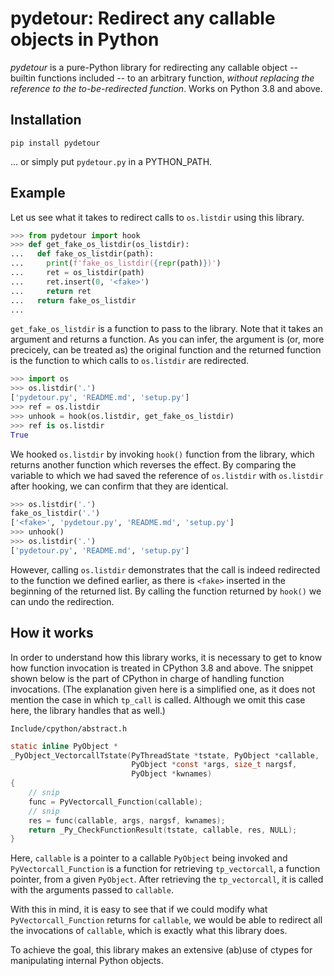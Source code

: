 # pydetour: Redirect any callable objects in Python
*pydetour* is a pure-Python library for redirecting any callable object -- builtin functions included -- to an arbitrary function, *without replacing the reference to the to-be-redirected function*. Works on Python 3.8 and above.

## Installation
```
pip install pydetour
```

... or simply put `pydetour.py` in a PYTHON_PATH.

## Example
Let us see what it takes to redirect calls to `os.listdir` using this library.

```python
>>> from pydetour import hook
>>> def get_fake_os_listdir(os_listdir):
...   def fake_os_listdir(path):
...     print(f'fake_os_listdir({repr(path)})')
...     ret = os_listdir(path)
...     ret.insert(0, '<fake>')
...     return ret
...   return fake_os_listdir
...
```

`get_fake_os_listdir` is a function to pass to the library. Note that it takes an argument and returns a function. As you can infer, the argument is (or, more precicely, can be treated as) the original function and the returned function is the function to which calls to `os.listdir` are redirected.

```python
>>> import os
>>> os.listdir('.')
['pydetour.py', 'README.md', 'setup.py']
>>> ref = os.listdir
>>> unhook = hook(os.listdir, get_fake_os_listdir)
>>> ref is os.listdir
True
```

We hooked `os.listdir` by invoking `hook()` function from the library, which returns another function which reverses the effect.  By comparing the variable to which we had saved the reference of `os.listdir` with `os.listdir` after hooking, we can confirm that they are identical.

```python
>>> os.listdir('.')
fake_os_listdir('.')
['<fake>', 'pydetour.py', 'README.md', 'setup.py']
>>> unhook()
>>> os.listdir('.')
['pydetour.py', 'README.md', 'setup.py']
```

However, calling `os.listdir` demonstrates that the call is indeed redirected to the function we defined earlier, as there is `<fake>` inserted in the beginning of the returned list. By calling the function returned by `hook()` we can undo the redirection.

## How it works
In order to understand how this library works, it is necessary to get to know how function invocation is treated in CPython 3.8 and above. The snippet shown below is the part of CPython in charge of handling function invocations. (The explanation given here is a simplified one, as it does not mention the case in which `tp_call` is called. Although we omit this case here, the library handles that as well.)

`Include/cpython/abstract.h`
```c
static inline PyObject *
_PyObject_VectorcallTstate(PyThreadState *tstate, PyObject *callable,
                           PyObject *const *args, size_t nargsf,
                           PyObject *kwnames)
{
    // snip
    func = PyVectorcall_Function(callable);
    // snip
    res = func(callable, args, nargsf, kwnames);
    return _Py_CheckFunctionResult(tstate, callable, res, NULL);
}
```

Here, `callable` is a pointer to a callable `PyObject` being invoked and `PyVectorcall_Function` is a function for retrieving `tp_vectorcall`, a function pointer, from a given `PyObject`. After retrieving the `tp_vectorcall`, it is called with the arguments passed to `callable`.

With this in mind, it is easy to see that if we could modify what `PyVectorcall_Function` returns for `callable`, we would be able to redirect all the invocations of `callable`, which is exactly what this library does.

To achieve the goal, this library makes an extensive (ab)use of ctypes for manipulating internal Python objects.

